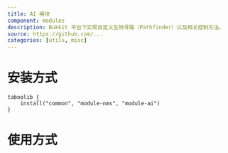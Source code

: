 ```yaml
---
title: AI 模块
component: modules
description: Bukkit 平台下实现自定义生物寻路（Pathfinder）以及相关控制方法。
source: https://github.com/...
categories: [utils, misc]
---
```


# 安装方式

```
taboolib {
    install("common", "module-nms", "module-ai")
}
```

# 使用方式
